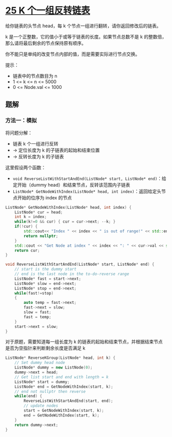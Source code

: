 
# [25 K 个一组反转链表](https://leetcode.cn/problems/reverse-nodes-in-k-group/description/?envType=study-plan-v2&envId=top-100-liked)

给你链表的头节点 head，每 k 个节点一组进行翻转，请你返回修改后的链表。

k 是一个正整数，它的值小于或等于链表的长度。如果节点总数不是 k 的整数倍，那么请将最后剩余的节点保持原有顺序。

你不能只是单纯的改变节点内部的值，而是需要实际进行节点交换。

提示：
- 链表中的节点数目为 n
- 1 <= k <= n <= 5000
- 0 <= Node.val <= 1000

## 题解

### 方法一：模拟

将问题分解：
- 链表 k 个一组进行反转 
- -> 定位长度为 k 的子链表的起始和结束位置
- -> 反转长度为 k 的子链表

这里假设两个函数：
- `void ReverseListWithStartAndEnd(ListNode* start, ListNode* end)`：给定开始（dummy head）和结束节点，反转该范围内子链表
- `ListNode* GetNodeWithIndex(ListNode* head, int index)`：返回给定头节点开始的位序为 index 的节点

```cpp
ListNode* GetNodeWithIndex(ListNode* head, int index) {
    ListNode* cur = head;
    int k = index;
    while(k!=0 && cur) { cur = cur->next; --k; }
    if(!cur) { 
        std::cout<< "Index " << index << " is out of range!" << std::endl; 
        return nullptr; 
    }
    std::cout << "Get Node at index " << index << ": " << cur->val << std::endl;
    return cur;
}

void ReverseListWithStartAndEnd(ListNode* start, ListNode* end) {
    // start is the dummy start
    // end is the last node in the to-do-reverse range
    ListNode* fast = start->next;
    ListNode* slow = end->next;
    ListNode* stop = end->next;
    while(fast!=stop)
    {
        auto temp = fast->next;
        fast->next = slow;
        slow = fast;
        fast = temp;
    }
    start->next = slow;
}
```

对于原题，需要知道每一组长度为 k 的链表的起始和结束节点，并根据结束节点是否为空指针来判断剩余长度是否满足 k

```cpp
ListNode* ReverseKGroup(ListNode* head, int k) {
    // Set dummy head node
    ListNode* dummy = new ListNode(0);
    dummy->next = head;
    // Get list start and end with length = k
    ListNode* start = dummy;
    ListNode* end = GetNodeWithIndex(start, k);
    // end not nullptr then reverse
    while(end) {
        ReverseListWithStartAndEnd(start, end);
        // update nodes
        start = GetNodeWithIndex(start, k);
        end = GetNodeWithIndex(start, k);
    }
    return dummy->next;
}
```

